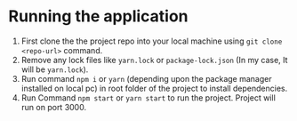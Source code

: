 # Running the application

1. First clone the the project repo into your local machine using `git clone <repo-url>` command.
2. Remove any lock files like `yarn.lock` or `package-lock.json` (In my case, It will be `yarn.lock`).
3. Run command `npm i` or `yarn` (depending upon the package manager installed on local pc) in root folder of the project to install dependencies.
4. Run Command `npm start` or `yarn start` to run the project. Project will run on port 3000.
